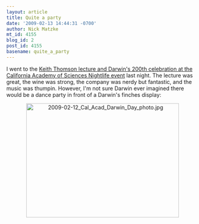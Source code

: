 ```yaml
---
layout: article
title: Quite a party
date: '2009-02-13 14:44:31 -0700'
author: Nick Matzke
mt_id: 4155
blog_id: 2
post_id: 4155
basename: quite_a_party
---
```

I went to the [Keith Thomson lecture and Darwin's 200th celebration at the California Academy of Sciences Nightlife event](http://www.calacademy.org/newsroom/releases/2008/evolve2009_release.php) last night.  The lecture was great, the wine was strong, the company was nerdy but fantastic, and the music was thumpin.  However, I'm not sure Darwin ever imagined there would be a dance party in front of a Darwin's finches display:

[<img src="http://pandasthumb.org/archives/assets_c/2009/02/2009-02-12_Cal_Acad_Darwin_Day_photo-thumb-400x300-332.jpg" alt="2009-02-12_Cal_Acad_Darwin_Day_photo.jpg" width="400" height="300" style="text-align: center; display: block; margin: 0 auto 20px;" class="mt-image-center" />](http://pandasthumb.org/archives/2009/02/13/2009-02-12_Cal_Acad_Darwin_Day_photo.jpg)
